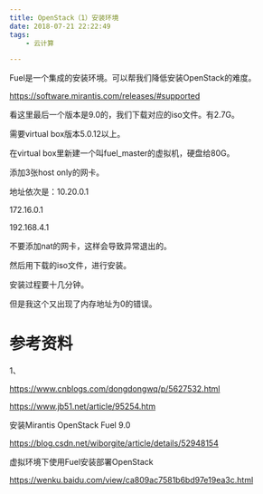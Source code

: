 ```yaml
---
title: OpenStack（1）安装环境
date: 2018-07-21 22:22:49
tags:
	- 云计算

---
```




Fuel是一个集成的安装环境。可以帮我们降低安装OpenStack的难度。

https://software.mirantis.com/releases/#supported

看这里最后一个版本是9.0的，我们下载对应的iso文件。有2.7G。



需要virtual box版本5.0.12以上。



在virtual box里新建一个叫fuel_master的虚拟机，硬盘给80G。

添加3张host only的网卡。

地址依次是：10.20.0.1

172.16.0.1

192.168.4.1

不要添加nat的网卡，这样会导致异常退出的。

然后用下载的iso文件，进行安装。

安装过程要十几分钟。

但是我这个又出现了内存地址为0的错误。







# 参考资料

1、

https://www.cnblogs.com/dongdongwq/p/5627532.html



https://www.jb51.net/article/95254.htm

安装Mirantis OpenStack Fuel 9.0

https://blog.csdn.net/wiborgite/article/details/52948154

虚拟环境下使用Fuel安装部署OpenStack

https://wenku.baidu.com/view/ca809ac7581b6bd97e19ea3c.html